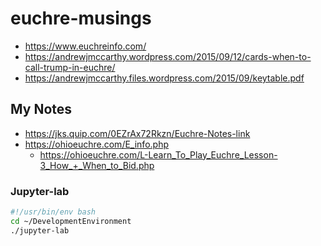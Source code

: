 # euchre-musings
- https://www.euchreinfo.com/
- https://andrewjmccarthy.wordpress.com/2015/09/12/cards-when-to-call-trump-in-euchre/
- https://andrewjmccarthy.files.wordpress.com/2015/09/keytable.pdf

## My Notes
- https://jks.quip.com/0EZrAx72Rkzn/Euchre-Notes-link
- https://ohioeuchre.com/E_info.php
  - https://ohioeuchre.com/L-Learn_To_Play_Euchre_Lesson-3_How_+_When_to_Bid.php

### Jupyter-lab
```bash
#!/usr/bin/env bash
cd ~/DevelopmentEnvironment
./jupyter-lab
```
